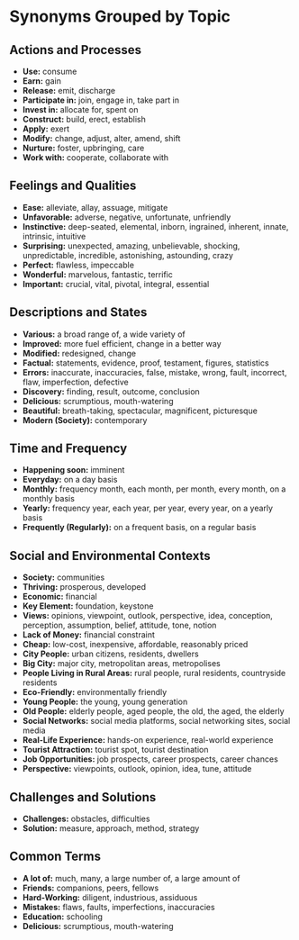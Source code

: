 
# Synonyms Grouped by Topic

## Actions and Processes
- **Use:** consume
- **Earn:** gain
- **Release:** emit, discharge
- **Participate in:** join, engage in, take part in
- **Invest in:** allocate for, spent on
- **Construct:** build, erect, establish
- **Apply:** exert
- **Modify:** change, adjust, alter, amend, shift
- **Nurture:** foster, upbringing, care
- **Work with:** cooperate, collaborate with

## Feelings and Qualities
- **Ease:** alleviate, allay, assuage, mitigate
- **Unfavorable:** adverse, negative, unfortunate, unfriendly
- **Instinctive:** deep-seated, elemental, inborn, ingrained, inherent, innate, intrinsic, intuitive
- **Surprising:** unexpected, amazing, unbelievable, shocking, unpredictable, incredible, astonishing, astounding, crazy
- **Perfect:** flawless, impeccable
- **Wonderful:** marvelous, fantastic, terrific
- **Important:** crucial, vital, pivotal, integral, essential

## Descriptions and States
- **Various:** a broad range of, a wide variety of
- **Improved:** more fuel efficient, change in a better way
- **Modified:** redesigned, change
- **Factual:** statements, evidence, proof, testament, figures, statistics
- **Errors:** inaccurate, inaccuracies, false, mistake, wrong, fault, incorrect, flaw, imperfection, defective
- **Discovery:** finding, result, outcome, conclusion
- **Delicious:** scrumptious, mouth-watering
- **Beautiful:** breath-taking, spectacular, magnificent, picturesque
- **Modern (Society):** contemporary

## Time and Frequency
- **Happening soon:** imminent
- **Everyday:** on a day basis
- **Monthly:** frequency month, each month, per month, every month, on a monthly basis
- **Yearly:** frequency year, each year, per year, every year, on a yearly basis
- **Frequently (Regularly):** on a frequent basis, on a regular basis

## Social and Environmental Contexts
- **Society:** communities
- **Thriving:** prosperous, developed
- **Economic:** financial
- **Key Element:** foundation, keystone
- **Views:** opinions, viewpoint, outlook, perspective, idea, conception, perception, assumption, belief, attitude, tone, notion
- **Lack of Money:** financial constraint
- **Cheap:** low-cost, inexpensive, affordable, reasonably priced
- **City People:** urban citizens, residents, dwellers
- **Big City:** major city, metropolitan areas, metropolises
- **People Living in Rural Areas:** rural people, rural residents, countryside residents
- **Eco-Friendly:** environmentally friendly
- **Young People:** the young, young generation
- **Old People:** elderly people, aged people, the old, the aged, the elderly
- **Social Networks:** social media platforms, social networking sites, social media
- **Real-Life Experience:** hands-on experience, real-world experience
- **Tourist Attraction:** tourist spot, tourist destination
- **Job Opportunities:** job prospects, career prospects, career chances
- **Perspective:** viewpoints, outlook, opinion, idea, tune, attitude

## Challenges and Solutions
- **Challenges:** obstacles, difficulties
- **Solution:** measure, approach, method, strategy

## Common Terms
- **A lot of:** much, many, a large number of, a large amount of
- **Friends:** companions, peers, fellows
- **Hard-Working:** diligent, industrious, assiduous
- **Mistakes:** flaws, faults, imperfections, inaccuracies
- **Education:** schooling
- **Delicious:** scrumptious, mouth-watering
